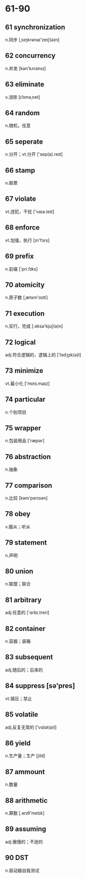 # 61-90

## 61 synchronization

n.同步 [ˌsɪŋkrənaɪ'zeɪʃ(ə)n]

## 62 concurrency

n.并发  [kən'kʌrənsɪ]

## 63 eliminate

v.消除 [ɪˈlɪməˌnet]

## 64 random

n.随机，任意

## 65 seperate

n.分开；vt.分开 ['sep(ə).reɪt]

## 66 stamp

n.邮票

## 67 violate

vt.违犯，干扰 ['vaɪə.leɪt]

## 68 enforce

vt.加强，执行 [ɪn'fɔrs]

## 69 prefix

n.前缀 ['pri.fɪks]

## 70 atomicity

n.原子数  [ˌætəm'ɪsɪti]

## 71 execution

n.实行，完成 [.eksə'kjuʃ(ə)n]

## 72 logical

adj.符合逻辑的，逻辑上的 ['lɑdʒɪk(ə)l]

## 73 minimize

vt.最小化 ['mɪnɪ.maɪz]

## 74 particular

n.个别项目

## 75 wrapper

n.包装用品 ['ræpər]

## 76 abstraction

n.抽象

## 77 comparison

n.比较  [kəm'perɪsən]

## 78 obey

v.服从；听从

## 79 statement

n.声明

## 80 union

n.联盟；联合

## 81 arbitrary

adj.任意的  ['ɑrbɪ.treri]

## 82 container

n.容器；装箱

## 83 subsequent

adj.随后的；后来的

## 84 suppress [sə'pres]

vt.镇压；禁止

## 85 volatile

adj.反复无常的  ['vɑlət(ə)l]

## 86 yield

n.生产量；生产 [jild]

## 87 ammount

n.数量

## 88 arithmetic

n.算数 [.erɪθ'metɪk]

## 89 assuming

adj.傲慢的；不逊的

## 90 DST

n.驱动器自我测试